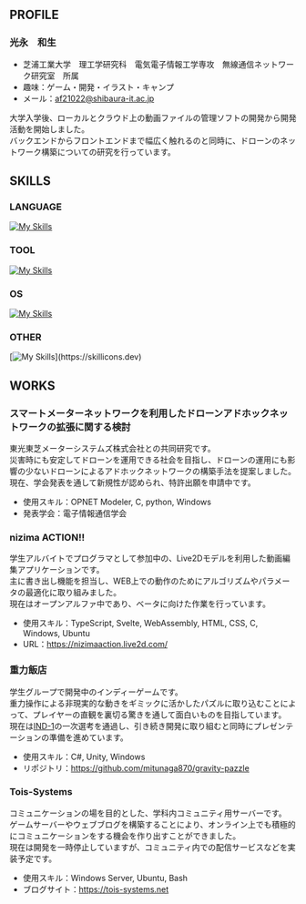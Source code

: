 ## PROFILE
### 光永　和生
- 芝浦工業大学　理工学研究科　電気電子情報工学専攻　無線通信ネットワーク研究室　所属
- 趣味：ゲーム・開発・イラスト・キャンプ
- メール：af21022@shibaura-it.ac.jp

大学入学後、ローカルとクラウド上の動画ファイルの管理ソフトの開発から開発活動を開始しました。<br />
バックエンドからフロントエンドまで幅広く触れるのと同時に、ドローンのネットワーク構築についての研究を行っています。<br />


## SKILLS
### LANGUAGE
[![My Skills](https://skillicons.dev/icons?i=js,ts,nodejs,html,css,wasm,cs,java,c,py,cpp,php,md)](https://skillicons.dev)
### TOOL
[![My Skills](https://skillicons.dev/icons?i=vim,neovim,vscode,idea,rider,git,github,notion,unity)](https://skillicons.dev)
### OS
[![My Skills](https://skillicons.dev/icons?i=windows,ubuntu)](https://skillicons.dev)
### OTHER
[![My Skills](https://skillicons.dev/icons?i=svelte,arduino,mysql,sqlite,)](https://skillicons.dev)

## WORKS
### スマートメーターネットワークを利用したドローンアドホックネットワークの拡張に関する検討
東光東芝メーターシステムズ株式会社との共同研究です。<br />
災害時にも安定してドローンを運用できる社会を目指し、ドローンの運用にも影響の少ないドローンによるアドホックネットワークの構築手法を提案しました。<br />
現在、学会発表を通して新規性が認められ、特許出願を申請中です。

- 使用スキル：OPNET Modeler, C, python, Windows
- 発表学会：電子情報通信学会

### nizima ACTION!!
学生アルバイトでプログラマとして参加中の、Live2Dモデルを利用した動画編集アプリケーションです。<br />
主に書き出し機能を担当し、WEB上での動作のためにアルゴリズムやパラメータの最適化に取り組みました。<br />
現在はオープンアルファ中であり、ベータに向けた作業を行っています。

- 使用スキル：TypeScript, Svelte, WebAssembly, HTML, CSS, C, Windows, Ubuntu
- URL：https://nizimaaction.live2d.com/

### 重力飯店
学生グループで開発中のインディーゲームです。<br />
重力操作による非現実的な動きをギミックに活かしたパズルに取り込むことによって、プレイヤーの直観を裏切る驚きを通して面白いものを目指しています。<br />
現在は[IND-1](https://ind-1.com/)の一次選考を通過し、引き続き開発に取り組むと同時にプレゼンテーションの準備を進めています。

- 使用スキル：C#, Unity, Windows
- リポジトリ：https://github.com/mitunaga870/gravity-pazzle

### Tois-Systems
コミュニケーションの場を目的とした、学科内コミュニティ用サーバーです。<br />
ゲームサーバーやウェブブログを構築することにより、オンライン上でも積極的にコミュニケーションをする機会を作り出すことができました。<br />
現在は開発を一時停止していますが、コミュニティ内での配信サービスなどを実装予定です。

- 使用スキル：Windows Server, Ubuntu, Bash
- ブログサイト：https://tois-systems.net
